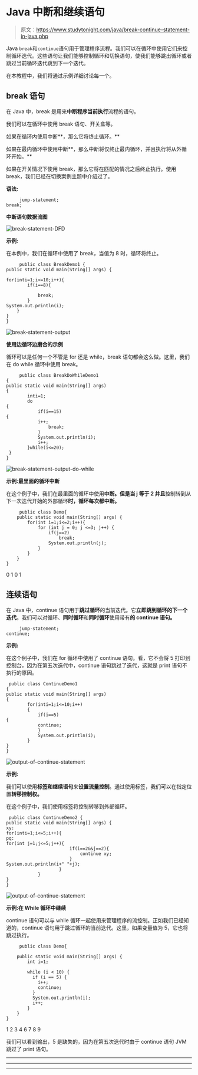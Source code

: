 # Java 中断和继续语句

> 原文：<https://www.studytonight.com/java/break-continue-statement-in-java.php>

Java `break`和`continue`语句用于管理程序流程。我们可以在循环中使用它们来控制循环迭代。这些语句让我们能够控制循环和切换语句，使我们能够跳出循环或者跳过当前循环迭代跳到下一个迭代。

在本教程中，我们将通过示例详细讨论每一个。

## break 语句

在 Java 中，break 是用来**中断程序当前执行**流程的语句。

我们可以在循环中使用 break 语句、开关盒等。

如果在循环内使用中断**，那么它将终止循环。**

如果在最内循环中使用中断**，那么中断将仅终止最内循环，并且执行将从外循环开始。**

如果在开关情况下使用 break，那么它将在匹配的情况之后终止执行。使用 break，我们已经在切换案例主题中介绍过了。

**语法:**

```
	 jump-statement;    
break; 

```

**中断语句数据流图**

![break-statement-DFD ](../Images/1aa26a76416c7d497582f0771458a405.png)

**示例:**

在本例中，我们在循环中使用了 break，当值为 8 时，循环将终止。

```
	 public class BreakDemo1 {  
public static void main(String[] args) {  

for(inti=1;i<=10;i++){  
        if(i==8){

            break;  
        }  
System.out.println(i);  	
    }  
}  
} 

```

![break-statement-output](../Images/1e5051301251b1c5b4098ec10d83b53b.png)

**使用边循环边磨合的示例**

循环可以是任何一个不管是 for 还是 while，break 语句都会这么做。这里，我们在 do while 循环中使用 break。

```
	 public class BreakDoWhileDemo1
{  
public static void main(String[] args) 
{    
		inti=1;   
		do
{  
			if(i==15)
{  
			i++;  
				break; 
			}  
			System.out.println(i);  
			i++;  
		}while(i<=20);  
 }  
} 

```

![break-statement-output-do-while ](../Images/195a48b309712c60bc037fd7cd86ede6.png)

**示例:最里面的循环中断**

在这个例子中，我们在最里面的循环中使用**中断。但是当 j 等于 2 并且**控制转到从下一次迭代开始的外部循环**时，循环每次都中断。**

```
	 public class Demo{          
    public static void main(String[] args) {  
    	for(int i=1;i<=2;i++){  
            for (int j = 0; j <=3; j++) {
				if(j==2)
					break;
				System.out.println(j);
			}          
        }  
    }  
} 

```

0 1 0 1

## 连续语句

在 Java 中，continue 语句用于**跳过循环**的当前迭代。它**立即跳到循环的下一个迭代**。我们可以对循环、**同时循环**和**同时循环**使用带有**的 continue 语句。**

```
	 jump-statement;    
continue; 

```

**示例:**

在这个例子中，我们在 for 循环中使用了 continue 语句。看，它不会将 5 打印到控制台，因为在第五次迭代中，continue 语句跳过了迭代，这就是 print 语句不执行的原因。

```
 public class ContinueDemo1
{  
public static void main(String[] args) 
{  
		for(inti=1;i<=10;i++)
		{
			if(i==5)
{
			continue;
			}  
			System.out.println(i);  
		}  
}  
} 

```

![output-of-continue-statement](../Images/a3c8969d714650ccfec0640c2bd25e3a.png)

**示例:**

我们可以使用**标签和继续语句**来**设置流量控制**。通过使用标签，我们可以在指定位置**转移控制权。**

在这个例子中，我们使用标签将控制转移到外部循环。

```
 public class ContinueDemo2 {  
public static void main(String[] args) {  
xy:  
for(inti=1;i<=5;i++){    
pq:  
for(int j=1;j<=5;j++){    
                        if(i==2&&j==2){
                            continue xy;    
                        }    
System.out.println(i+" "+j);    
                    }    
            }    
}  
}

```

![output-of-continue-statement ](../Images/cbf464343e36a5ab60d3b089e03b41dd.png)

**示例:在 While 循环中继续**

continue 语句可以与 while 循环一起使用来管理程序的流控制。正如我们已经知道的，continue 语句用于跳过循环的当前迭代。这里，如果变量值为 5，它也将跳过执行。

```
	 public class Demo{      

    public static void main(String[] args) {
    	int i=1;

    	while (i < 10) {
    	  if (i == 5) {
    	    i++;
    	    continue;
    	  }
    	  System.out.println(i);
    	  i++;
    	}
    }  
} 

```

1 2 3 4 6 7 8 9

我们可以看到输出，5 是缺失的，因为在第五次迭代时由于 continue 语句 JVM 跳过了 print 语句。

* * *

* * *

* * *
